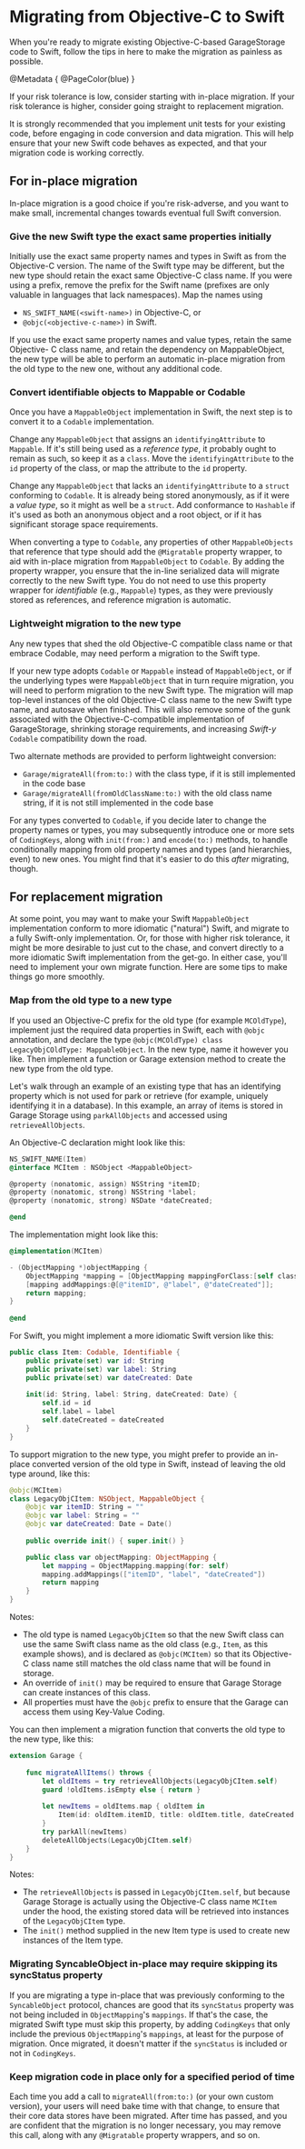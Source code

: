 #  Migrating from Objective-C to Swift

When you're ready to migrate existing Objective-C-based GarageStorage code to Swift, follow the tips in here to make the migration as painless as possible. 

@Metadata {
    @PageColor(blue)
}

If your risk tolerance is low, consider starting with in-place migration. If your risk tolerance is higher, consider going straight to replacement migration.

It is strongly recommended that you implement unit tests for your existing code, before engaging in code conversion and data migration. This will help ensure that your new Swift code behaves as expected, and that your migration code is working correctly.

## For in-place migration

In-place migration is a good choice if you're risk-adverse, and you want to make small, incremental changes towards eventual full Swift conversion.

### Give the new Swift type the exact same properties initially

Initially use the exact same property names and types in Swift as from the Objective-C version. The name of the Swift type may be different, but the new type should retain the exact same Objective-C class name. If you were using a prefix, remove the prefix for the Swift name (prefixes are only valuable in languages that lack namespaces). Map the names using 
 - `NS_SWIFT_NAME(<swift-name>)` in Objective-C, or 
 - `@objc(<objective-c-name>)` in Swift.

If you use the exact same property names and value types, retain the same Objective- C class name, and retain the dependency on MappableObject, the new type will be able to perform an automatic in-place migration from the old type to the new one, without any additional code.

### Convert identifiable objects to Mappable or Codable

Once you have a `MappableObject` implementation in Swift, the next step is to convert it to a `Codable` implementation.

Change any `MappableObject` that assigns an `identifyingAttribute` to `Mappable`. If it's still being used as a *reference type*, it probably ought to remain as such, so keep it as a `class`. Move the `identifyingAttribute` to the `id` property of the class, or map the attribute to the `id` property.

Change any `MappableObject` that lacks an `identifyingAttribute` to a `struct` conforming to `Codable`. It is already being stored anonymously, as if it were a *value type*, so it might as well be a `struct`. Add conformance to `Hashable` if it's used as both an anonymous object and a root object, or if it has significant storage space requirements.

When converting a type to `Codable`, any properties of other `MappableObjects` that reference that type should add the `@Migratable` property wrapper, to aid with in-place migration from `MappableObject` to `Codable`. By adding the property wrapper, you ensure that the in-line serialized data will migrate correctly to the new Swift type. You do not need to use this property wrapper for *identifiable* (e.g., `Mappable`) types, as they were previously stored as references, and reference migration is automatic.

### Lightweight migration to the new type

Any new types that shed the old Objective-C compatible class name or that embrace Codable, may need perform a migration to the Swift type.

If your new type adopts `Codable` or `Mappable` instead of `MappableObject`, or if the underlying types were `MappableObject` that in turn require migration, you will need to perform migration to the new Swift type. The migration will map top-level instances of the old Objective-C class name to the new Swift type name, and autosave when finished. This will also remove some of the gunk associated with the Objective-C-compatible implementation of GarageStorage, shrinking storage requirements, and increasing *Swift-y* `Codable` compatibility down the road.

Two alternate methods are provided to perform lightweight conversion:
- ``Garage/migrateAll(from:to:)`` with the class type, if it is still implemented in the code base
- ``Garage/migrateAll(fromOldClassName:to:)`` with the old class name string, if it is not still implemented in the code base
 
For any types converted to `Codable`, if you decide later to change the property names or types, you may subsequently introduce one or more sets of `CodingKeys`, along with `init(from:)` and `encode(to:)` methods, to handle conditionally mapping from old property names and types (and hierarchies, even) to new ones. You might find that it's easier to do this *after* migrating, though.

## For replacement migration

At some point, you may want to make your Swift `MappableObject` implementation conform to more idiomatic ("natural") Swift, and migrate to a fully Swift-only implementation. Or, for those with higher risk tolerance, it might be more desirable to just cut to the chase, and convert directly to a more idiomatic Swift implementation from the get-go. In either case, you'll need to implement your own migrate function. Here are some tips to make things go more smoothly.

### Map from the old type to a new type

If you used an Objective-C prefix for the old type (for example `MCOldType`), implement just the required data properties in Swift, each with `@objc` annotation, and declare the type `@objc(MCOldType) class LegacyObjCOldType: MappableObject`. In the new type, name it however you like. Then implement a function or Garage extension method to create the new type from the old type. 

Let's walk through an example of an existing type that has an identifying property which is not used for park or retrieve (for example, uniquely identifying it in a database). In this example, an array of items is stored in Garage Storage using `parkAllObjects` and accessed using `retrieveAllObjects`.

An Objective-C declaration might look like this:

```objective-c
NS_SWIFT_NAME(Item)
@interface MCItem : NSObject <MappableObject>

@property (nonatomic, assign) NSString *itemID;
@property (nonatomic, strong) NSString *label;
@property (nonatomic, strong) NSDate *dateCreated;

@end
```

The implementation might look like this:

```objective-c
@implementation(MCItem)

- (ObjectMapping *)objectMapping {
    ObjectMapping *mapping = [ObjectMapping mappingForClass:[self class]];
    [mapping addMappings:@[@"itemID", @"label", @"dateCreated"]];
    return mapping;
}
    
@end
```

For Swift, you might implement a more idiomatic Swift version like this:

```swift
public class Item: Codable, Identifiable {
    public private(set) var id: String
    public private(set) var label: String
    public private(set) var dateCreated: Date
    
    init(id: String, label: String, dateCreated: Date) {
        self.id = id
        self.label = label
        self.dateCreated = dateCreated
    }
}
```

To support migration to the new type, you might prefer to provide an in-place converted version of the old type in Swift, instead of leaving the old type around, like this:

```swift
@objc(MCItem)
class LegacyObjCItem: NSObject, MappableObject {
    @objc var itemID: String = ""
    @objc var label: String = ""
    @objc var dateCreated: Date = Date()
    
    public override init() { super.init() }

    public class var objectMapping: ObjectMapping {
        let mapping = ObjectMapping.mapping(for: self)
        mapping.addMappings(["itemID", "label", "dateCreated"])
        return mapping
    }
}
```

Notes:
 * The old type is named `LegacyObjCItem` so that the new Swift class can use the same Swift class name as the old class (e.g., `Item`, as this example shows), and is declared as `@objc(MCItem)` so that its Objective-C class name still matches the old class name that will be found in storage.
 * An override of `init()` may be required to ensure that Garage Storage can create instances of this class.
 * All properties must have the `@objc` prefix to ensure that the Garage can access them using Key-Value Coding.

You can then implement a migration function that converts the old type to the new type, like this:

```swift
extension Garage {
    
    func migrateAllItems() throws {
        let oldItems = try retrieveAllObjects(LegacyObjCItem.self)
        guard !oldItems.isEmpty else { return }
     
        let newItems = oldItems.map { oldItem in
            Item(id: oldItem.itemID, title: oldItem.title, dateCreated: oldItem.dateCreated)
        }
        try parkAll(newItems)
        deleteAllObjects(LegacyObjCItem.self)
    }
}
```

Notes:
 * The `retrieveAllObjects` is passed in `LegacyObjCItem.self`, but because Garage Storage is actually using the Objective-C class name `MCItem` under the hood, the existing stored data will be retrieved into instances of the `LegacyObjCItem` type.
 * The `init()` method supplied in the new Item type is used to create new instances of the Item type.

### Migrating SyncableObject in-place may require skipping its syncStatus property

If you are migrating a type in-place that was previously conforming to the `SyncableObject` protocol, chances are good that its `syncStatus` property was not being included in `ObjectMapping`'s `mappings`. If that's the case, the migrated Swift type must skip this property, by adding `CodingKeys` that only include the previous `ObjectMapping`'s `mappings`, at least for the purpose of migration. Once migrated, it doesn't matter if the `syncStatus` is included or not in `CodingKeys`.

### Keep migration code in place only for a specified period of time

Each time you add a call to `migrateAll(from:to:)` (or your own custom version), your users will need bake time with that change, to ensure that their core data stores have been migrated. After time has passed, and you are confident that the migration is no longer necessary, you may remove this call, along with any `@Migratable` property wrappers, and so on.
